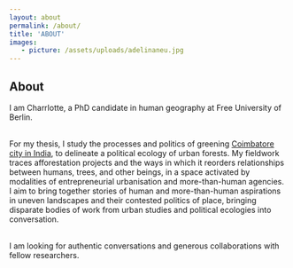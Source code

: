```yaml
---
layout: about
permalink: /about/
title: 'ABOUT'
images:
   - picture: /assets/uploads/adelinaneu.jpg
---
```


## About  
I am Charrlotte, a PhD candidate in human geography at Free University of Berlin.  
<br>

For my thesis, I study the processes and politics of greening [Coimbatore city in India](https://en.wikipedia.org/wiki/Coimbatore), to delineate a political ecology of urban forests. My fieldwork traces afforestation projects and the ways in which it reorders relationships between humans, trees, and other beings, in a space activated by modalities of entrepreneurial urbanisation and more-than-human agencies. I aim to bring together stories of human and more-than-human aspirations in uneven landscapes and their contested politics of place, bringing disparate bodies of work from urban studies and political ecologies into conversation.  

<br>
I am looking for authentic conversations and generous collaborations with fellow researchers.  
